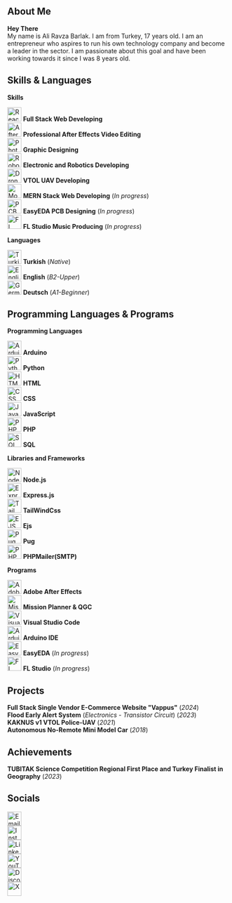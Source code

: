 ## About Me

**Hey There**  
My name is Ali Ravza Barlak. I am from Turkey, 17 years old. I am an entrepreneur who aspires to run his own technology company and become a leader in the sector. I am passionate about this goal and have been working towards it since I was 8 years old.

## Skills & Languages

**Skills**  
 
<img src="https://img.icons8.com/color/48/000000/react-native.png" width="32px" height="32px" alt="React" /> **Full Stack Web Developing**  
<img src="https://img.icons8.com/color/48/000000/adobe-after-effects.png" width="32px" height="32px" alt="After Effects" /> **Professional After Effects Video Editing**  
<img src="https://img.icons8.com/color/48/000000/adobe-photoshop.png" width="32px" height="32px" alt="Photoshop" /> **Graphic Designing**  
<img src="https://img.icons8.com/color/48/000000/robot.png" width="32px" height="32px" alt="Robotics" /> **Electronic and Robotics Developing**  
<img src="https://img.icons8.com/color/48/000000/drone.png" width="32px" height="32px" alt="Drone" /> **VTOL UAV Developing**  
<img src="https://img.icons8.com/color/48/000000/mongodb.png" width="32px" height="32px" alt="MongoDB" /> **MERN Stack Web Developing** (*In progress*)  
<img src="https://img.icons8.com/color/48/000000/electronics.png" width="32px" height="32px" alt="PCB Design" /> **EasyEDA PCB Designing** (*In progress*)  
<img src="https://img.icons8.com/color/48/000000/fl-studio.png" width="32px" height="32px" alt="FL Studio" /> **FL Studio Music Producing** (*In progress*)  

**Languages**  
 
<img src="https://img.icons8.com/color/48/000000/turkey.png" width="32px" height="32px" alt="Turkish" /> **Turkish** (*Native*)  
<img src="https://img.icons8.com/color/48/000000/great-britain.png" width="32px" height="32px" alt="English" /> **English** (*B2-Upper*)  
<img src="https://img.icons8.com/color/48/000000/germany.png" width="32px" height="32px" alt="German" /> **Deutsch** (*A1-Beginner*)  

## Programming Languages & Programs  

**Programming Languages**  

<img src="https://img.icons8.com/color/48/000000/arduino.png" width="32px" height="32px" alt="Arduino" /> **Arduino**  
<img src="https://img.icons8.com/color/48/000000/python.png" width="32px" height="32px" alt="Python" /> **Python**  
<img src="https://img.icons8.com/color/48/000000/html-5.png" width="32px" height="32px" alt="HTML" /> **HTML**  
<img src="https://img.icons8.com/color/48/000000/css3.png" width="32px" height="32px" alt="CSS" /> **CSS**  
<img src="https://img.icons8.com/color/48/000000/javascript.png" width="32px" height="32px" alt="JavaScript" /> **JavaScript**  
<img src="https://img.icons8.com/color/48/000000/php.png" width="32px" height="32px" alt="PHP" /> **PHP**  
<img src="https://img.icons8.com/color/48/000000/database.png" width="32px" height="32px" alt="SQL" /> **SQL**  

**Libraries and Frameworks**  

<img src="https://img.icons8.com/color/48/000000/nodejs.png" width="32px" height="32px" alt="Node.js" /> **Node.js**  
<img src="https://img.icons8.com/color/48/000000/express.png" width="32px" height="32px" alt="Express.js" /> **Express.js**  
<img src="https://img.icons8.com/color/48/000000/tailwind-css.png" width="32px" height="32px" alt="TailWindCss" /> **TailWindCss**  
<img src="https://img.icons8.com/color/48/000000/template.png" width="32px" height="32px" alt="EJS" /> **Ejs**  
<img src="https://img.icons8.com/color/48/000000/markdown.png" width="32px" height="32px" alt="Pug" /> **Pug**  
<img src="https://img.icons8.com/color/48/000000/email.png" width="32px" height="32px" alt="PHPMailer" /> **PHPMailer(SMTP)**  

**Programs**

<img src="https://img.icons8.com/color/48/000000/adobe-after-effects.png" width="32px" height="32px" alt="Adobe After Effects" /> **Adobe After Effects**  
<img src="https://img.icons8.com/color/48/000000/drone.png" width="32px" height="32px" alt="Mission Planner" /> **Mission Planner & QGC**  
<img src="https://img.icons8.com/color/48/000000/visual-studio-code-2019.png" width="32px" height="32px" alt="Visual Studio Code" /> **Visual Studio Code**  
<img src="https://img.icons8.com/color/48/000000/arduino.png" width="32px" height="32px" alt="Arduino IDE" /> **Arduino IDE**  
<img src="https://img.icons8.com/color/48/000000/electronics.png" width="32px" height="32px" alt="EasyEDA" /> **EasyEDA** (*In progress*)  
<img src="https://img.icons8.com/color/48/000000/fl-studio.png" width="32px" height="32px" alt="FL Studio" /> **FL Studio** (*In progress*)  


## Projects

**Full Stack Single Vendor E-Commerce Website "Vappus"** (*2024*)  
**Flood Early Alert System** (*Electronics - Transistor Circuit*) (*2023*)  
**KAKNUS v1 VTOL Police-UAV** (*2021*)  
**Autonomous No-Remote Mini Model Car** (*2018*)  

## Achievements

**TUBITAK Science Competition Regional First Place and Turkey Finalist in Geography** (*2023*)  

## Socials

[<img src="https://img.icons8.com/color/48/000000/email.png" width="32px" height="32px" alt="Email" />](mailto:alrbbusiness@gmail.com)  
[<img src="https://img.icons8.com/color/48/000000/instagram-new.png" width="32px" height="32px" alt="Instagram" />](https://www.instagram.com/alirbarlak/)  
[<img src="https://img.icons8.com/color/48/000000/linkedin.png" width="32px" height="32px" alt="LinkedIn" />](https://linkedln.com)  
[<img src="https://img.icons8.com/color/48/000000/youtube-play.png" width="32px" height="32px" alt="YouTube" />](https://youtube.com/c/xsono)  
[<img src="https://img.icons8.com/color/48/000000/discord-logo.png" width="32px" height="32px" alt="Discord" />](https://discord.com/invite/pSkUqyYt)  
[<img src="https://img.icons8.com/color/48/000000/x.png" width="32px" height="32px" alt="X" />](https://x.com)
